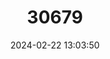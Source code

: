 ---
title: "30679"
category: "Ormosia panamensis"
draft: false
date: 2024-02-22 13:03:50
languages:
  Spanish; Castilian: ["Coronil", "Sur Espino"]
---